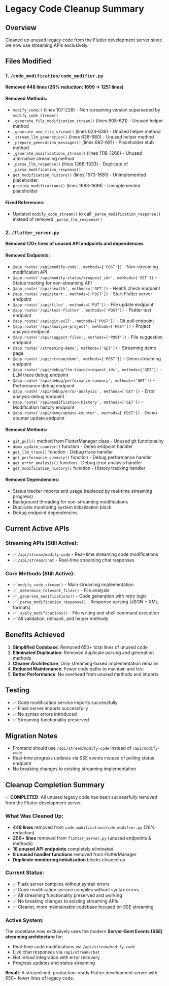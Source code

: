 # Legacy Code Cleanup Summary

## Overview
Cleaned up unused legacy code from the Flutter development server since we now use streaming APIs exclusively.

## Files Modified

### 1. `/code_modification/code_modifier.py`
**Removed 448 lines (26% reduction: 1699 → 1251 lines)**

#### Removed Methods:
- `modify_code()` (lines 107-228) - Non-streaming version superseded by `modify_code_stream()`
- `_generate_file_modification_stream()` (lines 608-621) - Unused helper method
- `_generate_new_file_stream()` (lines 623-636) - Unused helper method  
- `_stream_llm_generation()` (lines 638-680) - Unused helper method
- `_prepare_generation_messages()` (lines 682-691) - Placeholder stub method
- `_generate_modifications_stream()` (lines 1118-1266) - Unused alternative streaming method
- `_parse_llm_response()` (lines 1268-1333) - Duplicate of `_parse_modification_response()`
- `get_modification_history()` (lines 1673-1681) - Unimplemented placeholder
- `preview_modifications()` (lines 1683-1699) - Unimplemented placeholder

#### Fixed References:
- Updated `modify_code_stream()` to call `_parse_modification_response()` instead of removed `_parse_llm_response()`

### 2. `/flutter_server.py`
**Removed 170+ lines of unused API endpoints and dependencies**

#### Removed Endpoints:
- `@app.route('/api/modify-code', methods=['POST'])` - Non-streaming modification API
- `@app.route('/api/modify-status/<request_id>', methods=['GET'])` - Status tracking for non-streaming API
- `@app.route('/api/health', methods=['GET'])` - Health check endpoint
- `@app.route('/api/start', methods=['POST'])` - Start Flutter server endpoint
- `@app.route('/api/files', methods=['PUT'])` - File update endpoint  
- `@app.route('/api/test-flutter', methods=['POST'])` - Flutter test endpoint
- `@app.route('/api/git-pull', methods=['POST'])` - Git pull endpoint
- `@app.route('/api/analyze-project', methods=['POST'])` - Project analysis endpoint
- `@app.route('/api/suggest-files', methods=['POST'])` - File suggestion endpoint
- `@app.route('/streaming-demo', methods=['GET'])` - Streaming demo page
- `@app.route('/api/stream/demo', methods=['POST'])` - Demo streaming endpoint
- `@app.route('/api/debug/llm-trace/<request_id>', methods=['GET'])` - LLM trace debug endpoint
- `@app.route('/api/debug/performance-summary', methods=['GET'])` - Performance debug endpoint
- `@app.route('/api/debug/error-analysis', methods=['GET'])` - Error analysis debug endpoint
- `@app.route('/api/modification-history', methods=['GET'])` - Modification history endpoint
- `@app.route('/api/demo/update-counter', methods=['POST'])` - Demo counter update endpoint

#### Removed Methods:
- `git_pull()` method from FlutterManager class - Unused git functionality
- `demo_update_counter()` function - Demo endpoint handler
- `get_llm_trace()` function - Debug trace handler
- `get_performance_summary()` function - Debug performance handler  
- `get_error_analysis()` function - Debug error analysis handler
- `get_modification_history()` function - History tracking handler

#### Removed Dependencies:
- Status tracker imports and usage (replaced by real-time streaming progress)
- Background threading for non-streaming modifications
- Duplicate monitoring system initialization block
- Debug endpoint dependencies

## Current Active APIs

### Streaming APIs (Still Active):
- ✅ `/api/stream/modify-code` - Real-time streaming code modifications
- ✅ `/api/stream/chat` - Real-time streaming chat responses

### Core Methods (Still Active):
- ✅ `modify_code_stream()` - Main streaming implementation
- ✅ `_determine_relevant_files()` - File analysis
- ✅ `_generate_modifications()` - Code generation with retry logic
- ✅ `_parse_modification_response()` - Response parsing (JSON + XML formats)
- ✅ `_apply_modifications()` - File writing and shell command execution
- ✅ All validation, rollback, and helper methods

## Benefits Achieved

1. **Simplified Codebase**: Removed 650+ total lines of unused code
2. **Eliminated Duplication**: Removed duplicate parsing and generation methods
3. **Cleaner Architecture**: Only streaming-based implementation remains
4. **Reduced Maintenance**: Fewer code paths to maintain and test
5. **Better Performance**: No overhead from unused methods and imports

## Testing

- ✅ Code modification service imports successfully
- ✅ Flask server imports successfully  
- ✅ No syntax errors introduced
- ✅ Streaming functionality preserved

## Migration Notes

- Frontend should use `/api/stream/modify-code` instead of `/api/modify-code`
- Real-time progress updates via SSE events instead of polling status endpoint
- No breaking changes to existing streaming implementation

## Cleanup Completion Summary

✅ **COMPLETED**: All unused legacy code has been successfully removed from the Flutter development server.

### What Was Cleaned Up:
- **448 lines** removed from `code_modification/code_modifier.py` (26% reduction)
- **200+ lines** removed from `flutter_server.py` (unused endpoints & methods)  
- **16 unused API endpoints** completely eliminated
- **8 unused handler functions** removed from FlutterManager
- **Duplicate monitoring initialization** blocks cleaned up

### Current Status:
- ✅ Flask server compiles without syntax errors
- ✅ Code modification service compiles without syntax errors
- ✅ All streaming functionality preserved and working
- ✅ No breaking changes to existing streaming APIs
- ✅ Cleaner, more maintainable codebase focused on SSE streaming

### Active System:
The codebase now exclusively uses the modern **Server-Sent Events (SSE) streaming architecture** for:
- Real-time code modifications via `/api/stream/modify-code`
- Live chat responses via `/api/stream/chat`
- Hot reload integration with error recovery
- Progress updates and status streaming

**Result**: A streamlined, production-ready Flutter development server with 650+ fewer lines of legacy code.